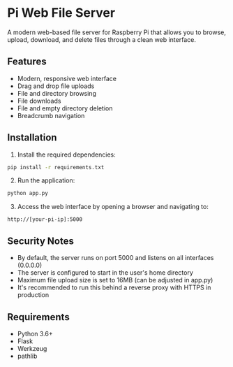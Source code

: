 # Pi Web File Server

A modern web-based file server for Raspberry Pi that allows you to browse, upload, download, and delete files through a clean web interface.

## Features

- Modern, responsive web interface
- Drag and drop file uploads
- File and directory browsing
- File downloads
- File and empty directory deletion
- Breadcrumb navigation

## Installation

1. Install the required dependencies:
```bash
pip install -r requirements.txt
```

2. Run the application:
```bash
python app.py
```

3. Access the web interface by opening a browser and navigating to:
```
http://[your-pi-ip]:5000
```

## Security Notes

- By default, the server runs on port 5000 and listens on all interfaces (0.0.0.0)
- The server is configured to start in the user's home directory
- Maximum file upload size is set to 16MB (can be adjusted in app.py)
- It's recommended to run this behind a reverse proxy with HTTPS in production

## Requirements

- Python 3.6+
- Flask
- Werkzeug
- pathlib
